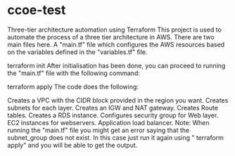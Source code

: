 # ccoe-test

   
Three-tier architecture automation using Terraform
This project is used to automate the process of a three tier architecture in AWS. There are two main files here. A "main.tf" file which configures the AWS resources based on the variables defined in the "variables.tf" file. 

terraform init
After initialisation has been done, you can proceed to running the "main.tf" file with the following command:

terraform apply
The code does the following:

Creates a VPC with the CIDR block provided in the region you want.
Creates subnets for each layer.
Creates an IGW and NAT gateway.
Creates Route tables.
Creates a RDS instance.
Configures security group for Web layer.
EC2 instances for webservers.
Application load balancer.
Note:
When running the "main.tf" file you might get an error saying that the subnet_group does not exist. In this case just run it again using " terraform apply" and you will be able to get the output.
